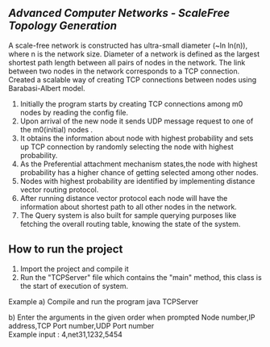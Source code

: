 
*Advanced Computer Networks - ScaleFree Topology Generation*
------------------------------------------------------------
					

A scale-free network is constructed has ultra-small diameter (~ln ln(n)), where n is the network size. Diameter of a network is defined as the largest shortest path length between all pairs of nodes in the network. The link between two nodes in the network corresponds to a TCP connection. Created a scalable way of creating TCP connections between nodes using Barabasi-Albert model.


1. Initially the program starts by creating TCP connections among m0 nodes by reading the config file.
2. Upon arrival of the new node it sends UDP message request to one of the m0(initial) nodes .
3. It obtains the information about node with highest probability and sets up TCP connection by randomly selecting the node with highest probability.
3. As the Preferential attachment mechanism states,the node with highest probability has a higher chance of getting selected among other nodes.
4. Nodes with highest probability are identified by implementing distance vector routing protocol.
5. After running distance vector protocol each node will have the information about shortest path to all other nodes in the network.
6. The Query system is also built for sample querying purposes like fetching the overall routing table, knowing the state of the system.


How to run the project
----------------------
1. Import the project and compile it
2. Run the "TCPServer" file which contains the "main" method, this class is the start of execution of system.

Example
a) Compile and run the program
java TCPServer

b) Enter the arguments in the given order when prompted
Node number,IP address,TCP Port number,UDP Port number  
Example input : 4,net31,1232,5454


